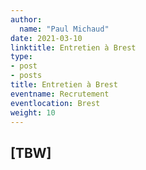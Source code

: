 ```yaml
---
author:
  name: "Paul Michaud"
date: 2021-03-10
linktitle: Entretien à Brest
type:
- post
- posts
title: Entretien à Brest
eventname: Recrutement 
eventlocation: Brest
weight: 10
---
```


## [TBW]
